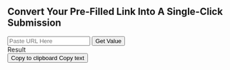 ## Convert Your Pre-Filled Link Into A Single-Click Submission


<html>
  <head>
    <title>One Click Google Form Submission</title>
    <style>
.tooltip {
  position: relative;
  display: inline-block;
}

.tooltip .tooltiptext {
  visibility: hidden;
  width: 140px;
  background-color: #555;
  color: #fff;
  text-align: center;
  border-radius: 6px;
  padding: 5px;
  position: absolute;
  z-index: 1;
  bottom: 150%;
  left: 50%;
  margin-left: -75px;
  opacity: 0;
  transition: opacity 0.3s;
}

.tooltip .tooltiptext::after {
  content: "";
  position: absolute;
  top: 100%;
  left: 50%;
  margin-left: -5px;
  border-width: 5px;
  border-style: solid;
  border-color: #555 transparent transparent transparent;
}

.tooltip:hover .tooltiptext {
  visibility: visible;
  opacity: 1;
}
</style>
  </head>
  <body>
    <p></p>
    <input type="text" placeholder="Paste URL Here" id="inputId">
    <button type="button" onclick="getInputValue();">Get Value</button>
    <div id="my_field">Result</div>
<div class="tooltip">
<button onclick="myFunction()" onmouseout="outFunc()">
  <span class="tooltiptext" id="myTooltip">Copy to clipboard</span>
  Copy text
  </button>
</div>
    <script>
      function getInputValue() {
        // Selecting the input element and get its value 
        var inputVal = document.getElementById("inputId").value;

        inputVal = inputVal.replace("viewform?", "formResponse?");

        // Displaying the value
        document.getElementById("my_field").innerText = inputVal;
      }
    </script>
    <script>
function myFunction() {
  var copyText = document.getElementById("my_field");
  copyText.select();
  copyText.setSelectionRange(0, 99999);
  navigator.clipboard.writeText(copyText.value);
  
  var tooltip = document.getElementById("myTooltip");
  tooltip.innerHTML = "Copied: " + copyText.value;
}

function outFunc() {
  var tooltip = document.getElementById("myTooltip");
  tooltip.innerHTML = "Copy to clipboard";
}
</script>
  </body>
</html>
